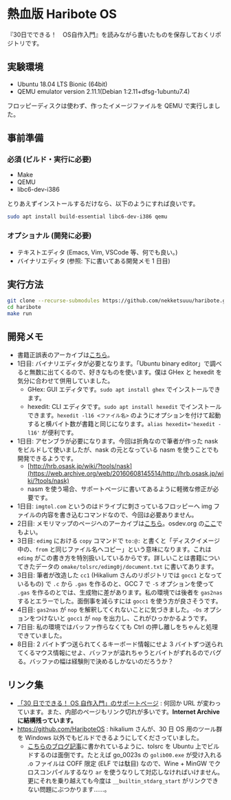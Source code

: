 # 熱血版 Haribote OS

『30日でできる！　OS自作入門』を読みながら書いたものを保存しておくリポジトリです。

## 実験環境

* Ubuntu 18.04 LTS Bionic (64bit)
* QEMU emulator version 2.11.1(Debian 1:2.11+dfsg-1ubuntu7.4)

フロッピーディスクは使わず、作ったイメージファイルを QEMU で実行しました。

## 事前準備

### 必須 (ビルド・実行に必要)

* Make
* QEMU
* libc6-dev-i386

とりあえずインストールするだけなら、以下のようにすれば良いです。

```sh
sudo apt install build-essential libc6-dev-i386 qemu
```

### オプショナル (開発に必要)

* テキストエディタ (Emacs, Vim, VSCode 等、何でも良い。)
* バイナリエディタ (参照: 下に書いてある開発メモ 1 日目)

## 実行方法

```sh
git clone --recurse-submodules https://github.com/nekketsuuu/haribote.git
cd haribote
make run
```

## 開発メモ

* 書籍正誤表のアーカイブは[こちら](https://web.archive.org/web/*/http://hrb.osask.jp:80/bugfix.html)。
* 1日目: バイナリエディタが必要となります。「Ubuntu binary editor」で調べると無数に出てくるので、好きなものを使います。僕は GHex と hexedit を気分に合わせて併用していました。
    * GHex: GUI エディタです。`sudo apt install ghex` でインストールできます。
    * hexedit: CLI エディタです。`sudo apt install hexedit` でインストールできます。`hexedit -l16 <ファイル名>` のようにオプションを付けて起動すると横バイト数が書籍と同じになります。`alias hexedit='hexedit -l16'` が便利です。
* 1日目: アセンブラが必要になります。今回は折角なので筆者が作った nask をビルドして使いましたが、nask の元となっている nasm を使うことでも開発できるようです。
    * [http://hrb.osask.jp/wiki/?tools/nask](https://web.archive.org/web/20160608145514/http://hrb.osask.jp/wiki/?tools/nask)
    * nasm を使う場合、サポートページに書いてあるように軽微な修正が必要です。
* 1日目: `imgtol.com` というのはドライブに刺さっているフロッピーへ img ファイルの内容を書き込むコマンドなので、今回は必要ありません。
* 2日目: メモリマップのページへのアーカイブは[こちら](https://web.archive.org/web/20070105015242/http://community.osdev.info/?(AT)memorymap)。osdev.org の[ここ](https://wiki.osdev.org/Memory_Map_%28x86%29)でもよい。
* 3日目: `edimg` における `copy` コマンドで `to:@:` と書くと「ディスクイメージ中の、`from` と同じファイル名へコピー」という意味になります。これは `edimg` がこの書き方を特別扱いしているからです。詳しいことは書籍についてきたデータの `omake/tolsrc/edimg0j/document.txt` に書いてあります。
* 3日目: 筆者が改造した `cc1` (Hikalium さんのリポジトリでは `gocc1` となっているもの) で `.c` から `.gas` を作るのと、GCC 7 で `-S` オプションを使って `.gas` を作るのとでは、生成物に差があります。私の環境では後者を `gas2nas` するとエラーでした。面倒事を減らすには `gocc1` を使う方が良さそうです。
* 4日目: `gas2nas` が `nop` を解釈してくれないことに気づきました。`-Os` オプションをつけないと `gocc1` が `nop` を出力し、これがひっかかるようです。
* 7日目: 私の環境ではバッファ作らなくても Ctrl の押し離しをちゃんと処理できていました。
* 8日目: 2 バイトずつ送られてくるキーボード情報にせよ 3 バイトずつ送られてくるマウス情報にせよ、バッファが溢れちゃうとバイトがずれるのでバグる。バッファの幅は経験則で決めるしかないのだろうか？

## リンク集

* [「30 日でできる！ OS 自作入門」のサポートページ](http://hrb.osask.jp/) : 何回か URL が変わっています。また、内部のページもリンク切れが多いです。**Internet Archive に結構残っています。**
* https://github.com/HariboteOS : hikalium さんが、30 日 OS 用のツール群を Windows 以外でもビルドできるようにしてくださっていました。
    * [こちらのブログ記事](https://hikalium.com/page/note/20161202.md)に書かれているように、tolsrc を Ubuntu 上でビルドするのは面倒です。たとえば go_0023s の `golib00.exe` が受け入れる .o ファイルは COFF 限定 (ELF では駄目) なので、Wine + MinGW でクロスコンパイルするなり `ar` を使うなりして対応しなければいけません。更にそれを乗り越えても今度は `__builtin_stdarg_start` がリンクできない問題にぶつかります……。
